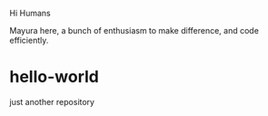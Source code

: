 Hi Humans

Mayura here, a bunch of enthusiasm to make difference, and code efficiently.


# hello-world
just another repository
